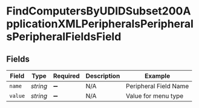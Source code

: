 # FindComputersByUDIDSubset200ApplicationXMLPeripheralsPeripheralsPeripheralFieldsField


## Fields

| Field                 | Type                  | Required              | Description           | Example               |
| --------------------- | --------------------- | --------------------- | --------------------- | --------------------- |
| `name`                | *string*              | :heavy_minus_sign:    | N/A                   | Peripheral Field Name |
| `value`               | *string*              | :heavy_minus_sign:    | N/A                   | Value for menu type   |